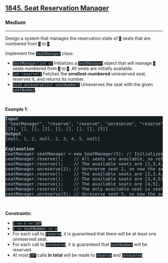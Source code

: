 <h2><a href="https://leetcode.com/problems/seat-reservation-manager/">1845. Seat Reservation Manager</a></h2><h3>Medium</h3><hr><div style="border-color: rgb(91, 119, 134) !important;"><p style="border-color: rgb(91, 119, 134) !important;">Design a system that manages the reservation state of <code style="background-color: rgb(20, 28, 32) !important; color: rgb(183, 198, 205) !important; border-color: rgb(84, 109, 121) !important;">n</code> seats that are numbered from <code style="background-color: rgb(20, 28, 32) !important; color: rgb(183, 198, 205) !important; border-color: rgb(84, 109, 121) !important;">1</code> to <code style="background-color: rgb(20, 28, 32) !important; color: rgb(183, 198, 205) !important; border-color: rgb(84, 109, 121) !important;">n</code>.</p>

<p style="border-color: rgb(91, 119, 134) !important;">Implement the <code style="background-color: rgb(20, 28, 32) !important; color: rgb(183, 198, 205) !important; border-color: rgb(84, 109, 121) !important;">SeatManager</code> class:</p>

<ul style="border-color: rgb(91, 119, 134) !important;">
	<li style="border-color: rgb(91, 119, 134) !important;"><code style="background-color: rgb(20, 28, 32) !important; color: rgb(183, 198, 205) !important; border-color: rgb(84, 109, 121) !important;">SeatManager(int n)</code> Initializes a <code style="background-color: rgb(20, 28, 32) !important; color: rgb(183, 198, 205) !important; border-color: rgb(84, 109, 121) !important;">SeatManager</code> object that will manage <code style="background-color: rgb(20, 28, 32) !important; color: rgb(183, 198, 205) !important; border-color: rgb(84, 109, 121) !important;">n</code> seats numbered from <code style="background-color: rgb(20, 28, 32) !important; color: rgb(183, 198, 205) !important; border-color: rgb(84, 109, 121) !important;">1</code> to <code style="background-color: rgb(20, 28, 32) !important; color: rgb(183, 198, 205) !important; border-color: rgb(84, 109, 121) !important;">n</code>. All seats are initially available.</li>
	<li style="border-color: rgb(91, 119, 134) !important;"><code style="background-color: rgb(20, 28, 32) !important; color: rgb(183, 198, 205) !important; border-color: rgb(84, 109, 121) !important;">int reserve()</code> Fetches the <strong style="border-color: rgb(91, 119, 134) !important;">smallest-numbered</strong> unreserved seat, reserves it, and returns its number.</li>
	<li style="border-color: rgb(91, 119, 134) !important;"><code style="background-color: rgb(20, 28, 32) !important; color: rgb(183, 198, 205) !important; border-color: rgb(84, 109, 121) !important;">void unreserve(int seatNumber)</code> Unreserves the seat with the given <code style="background-color: rgb(20, 28, 32) !important; color: rgb(183, 198, 205) !important; border-color: rgb(84, 109, 121) !important;">seatNumber</code>.</li>
</ul>

<p style="border-color: rgb(91, 119, 134) !important;">&nbsp;</p>
<p style="border-color: rgb(91, 119, 134) !important;"><strong class="example" style="border-color: rgb(91, 119, 134) !important;">Example 1:</strong></p>

<pre style="background-color: rgb(20, 28, 32) !important; color: rgb(183, 198, 206) !important; border-color: rgb(83, 109, 122) !important;"><strong style="border-color: rgb(83, 109, 122) !important;">Input</strong>
["SeatManager", "reserve", "reserve", "unreserve", "reserve", "reserve", "reserve", "reserve", "unreserve"]
[[5], [], [], [2], [], [], [], [], [5]]
<strong style="border-color: rgb(83, 109, 122) !important;">Output</strong>
[null, 1, 2, null, 2, 3, 4, 5, null]

<strong style="border-color: rgb(83, 109, 122) !important;">Explanation</strong>
SeatManager seatManager = new SeatManager(5); // Initializes a SeatManager with 5 seats.
seatManager.reserve();    // All seats are available, so return the lowest numbered seat, which is 1.
seatManager.reserve();    // The available seats are [2,3,4,5], so return the lowest of them, which is 2.
seatManager.unreserve(2); // Unreserve seat 2, so now the available seats are [2,3,4,5].
seatManager.reserve();    // The available seats are [2,3,4,5], so return the lowest of them, which is 2.
seatManager.reserve();    // The available seats are [3,4,5], so return the lowest of them, which is 3.
seatManager.reserve();    // The available seats are [4,5], so return the lowest of them, which is 4.
seatManager.reserve();    // The only available seat is seat 5, so return 5.
seatManager.unreserve(5); // Unreserve seat 5, so now the available seats are [5].
</pre>

<p style="border-color: rgb(91, 119, 134) !important;">&nbsp;</p>
<p style="border-color: rgb(91, 119, 134) !important;"><strong style="border-color: rgb(91, 119, 134) !important;">Constraints:</strong></p>

<ul style="border-color: rgb(91, 119, 134) !important;">
	<li style="border-color: rgb(91, 119, 134) !important;"><code style="background-color: rgb(20, 28, 32) !important; color: rgb(183, 198, 205) !important; border-color: rgb(84, 109, 121) !important;">1 &lt;= n &lt;= 10<sup style="border-color: rgb(84, 109, 121) !important;">5</sup></code></li>
	<li style="border-color: rgb(91, 119, 134) !important;"><code style="background-color: rgb(20, 28, 32) !important; color: rgb(183, 198, 205) !important; border-color: rgb(84, 109, 121) !important;">1 &lt;= seatNumber &lt;= n</code></li>
	<li style="border-color: rgb(91, 119, 134) !important;">For each call to <code style="background-color: rgb(20, 28, 32) !important; color: rgb(183, 198, 205) !important; border-color: rgb(84, 109, 121) !important;">reserve</code>, it is guaranteed that there will be at least one unreserved seat.</li>
	<li style="border-color: rgb(91, 119, 134) !important;">For each call to <code style="background-color: rgb(20, 28, 32) !important; color: rgb(183, 198, 205) !important; border-color: rgb(84, 109, 121) !important;">unreserve</code>, it is guaranteed that <code style="background-color: rgb(20, 28, 32) !important; color: rgb(183, 198, 205) !important; border-color: rgb(84, 109, 121) !important;">seatNumber</code> will be reserved.</li>
	<li style="border-color: rgb(91, 119, 134) !important;">At most <code style="background-color: rgb(20, 28, 32) !important; color: rgb(183, 198, 205) !important; border-color: rgb(84, 109, 121) !important;">10<sup style="border-color: rgb(84, 109, 121) !important;">5</sup></code> calls <strong style="border-color: rgb(91, 119, 134) !important;">in total</strong> will be made to <code style="background-color: rgb(20, 28, 32) !important; color: rgb(183, 198, 205) !important; border-color: rgb(84, 109, 121) !important;">reserve</code> and <code style="background-color: rgb(20, 28, 32) !important; color: rgb(183, 198, 205) !important; border-color: rgb(84, 109, 121) !important;">unreserve</code>.</li>
</ul>
</div>